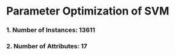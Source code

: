 # Parameter Optimization of SVM

### 1. Number of Instances: 13611

### 2. Number of Attributes: 17
